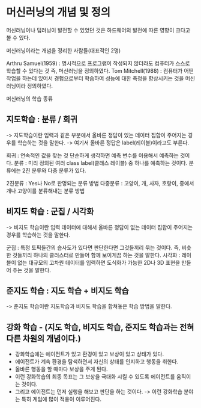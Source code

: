 # 머신러닝의 개념 및 정의

머신러닝이나 딥러닝이 발전할 수 있었던 것은 하드웨어의 발전에 따른 영향이 크다고 볼 수 있다.

머신러닝이라는 개념을 정리한 사람들(대표적인 2명)

Arthru Samuel(1959) : 명시적으로 프로그램이 작성되지 않더라도 컴퓨터가 스스로 학습할 수 있다는 것 즉, 머신러닝을 정의하였다.
Tom Mitchell(1988) : 컴퓨터가 어떤 작업을 하는데 있어서 경험으로부터 학습하여 성능에 대한 측정을 향상시키는 것을 머신러닝이라 정의하였다.

머신러닝의 학습 종류

## 지도학습 : 분류 / 회귀
-> 지도학습이란 입력과 같은 부분에서 올바른 정답이 있는 데이터 집합이 주어지는 경우를 학습하는 것을 말한다.
-> 여기서 올바른 정답은 label(레이블)이라고도 부른다.

회귀 : 연속적인 값을 찾는 것 단순하게 생각하면 예측 변수를 이용해서 예측하는 것이다. 
분류 : 미리 정의된 여러 class label(클래스 레이블) 중 하나를 예측하는 것이다. 분류에는 2진 분류와 다중 분류가 있다.

2진분류 : Yes나 No로 판명되는 분류 방법
다중분류 : 고양이, 개, 사자, 호랑이, 중에서 개나 고양이를 분류해내는 분류 방법

## 비지도 학습 : 군집 / 시각화

-> 비지도 학습이란 입력 데이터에 대해서 올바른 정답이 없는 데이터 집합이 주어지는 경우를 학습하는 것을 말한다.

군집 : 특정 토픽들간의 습사도가 있다면 판단한다면 그것들끼리 묶는 것이다. 즉, 비슷한 것들끼리 하나의 클러스터로 만들어 함께 보이게끔 하는 것을 말한다. 
시각화 : 레이블이 없는 대규모의 고차원 데이터를 입력하면 도식화가 가능한 2D나 3D 표현을 만들어 주는 것을 말한다.

## 준지도 학습 : 지도 학습 + 비지도 학습

-> 준지도 학습이란 지도학습과 비지도 학습을 합쳐놓은 학습 방법을 말한다.

## 강화 학습 - (지도 학습, 비지도 학습, 준지도 학습과는 전혀 다른 차원의 개념이다.)
- 강화학습에는 에이전트가 있고 환경이 있고 보상이 있고 상태가 있다.
- 에이전트가 계속 환경을 탐색하면서 자신의 상태를 인지하고 행동을 취한다. 
- 올바른 행동을 할 때마다 보상을 주게 된다. 
- 이런 강화학습의 최종 목표는 그 보상을 극대화 시킬 수 있도록 에이전트를 움직이는 것이다. 
- 그리고 에이전트는 먼저 실행을 해보고 판단을 하는 것이다. 
-> 이런 강화학습 분야는 특히 게임에 많이 적용이 이루어진다.